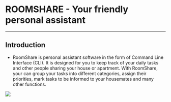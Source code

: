 # ROOMSHARE - Your friendly personal assistant

---
## Introduction

* RoomShare is personal assistant software in the form of Command Line Interface (CLI). It is designed for you to keep track of your daily tasks and other people sharing your house or apartment. With RoomShare, your can group your tasks into different categories, assign their priorities, mark tasks to be informed to your housemates and many other functions.

![](https://github.com/AY1920S1-CS2113T-F14-3/main/blob/master/ui-mockup.png)

